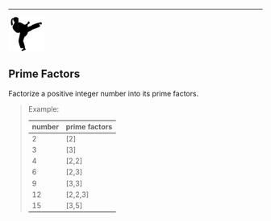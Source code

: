 
---
![](../kata.png)

## Prime Factors

Factorize a positive integer number into its prime factors.


> Example:
> 
>| number | prime factors |
>| ------ | ------------- |
>| 2      | [2]           |
>| 3      | [3]           |
>| 4      | [2,2]         |
>| 6      | [2,3]         |
>| 9      | [3,3]         |
>| 12     | [2,2,3]       |
>| 15     | [3,5]         |
>

